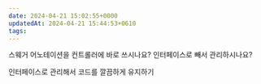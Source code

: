 ```yaml
---
date: 2024-04-21 15:02:55+0000
updatedAt: 2024-04-21 15:44:53+0610
tags: 
---
```

스웨거 어노테이션을 컨트롤러에 바로 쓰시나요?
인터페이스로 빼서 관리하시나요?

인터페이스로 관리해서 코드를 깔끔하게 유지하기